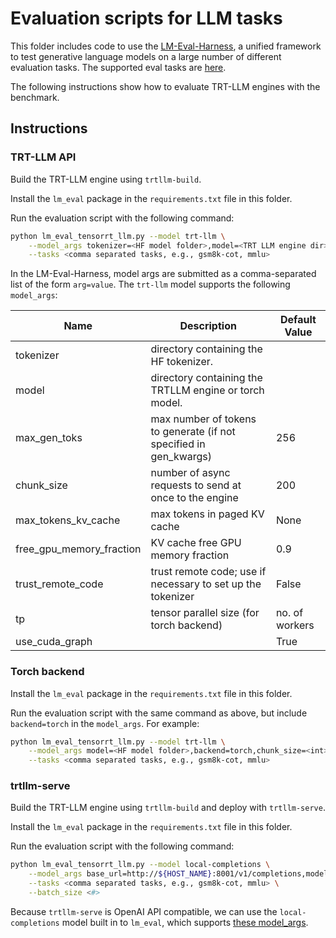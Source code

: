 # Evaluation scripts for LLM tasks

This folder includes code to use the [LM-Eval-Harness](https://github.com/EleutherAI/lm-evaluation-harness),  a unified framework to test generative language models on a large number of different evaluation tasks. The supported eval tasks are [here](https://github.com/EleutherAI/lm-evaluation-harness/tree/main/lm_eval/tasks).

The following instructions show how to evaluate TRT-LLM engines with the benchmark.

## Instructions

### TRT-LLM API

Build the TRT-LLM engine using `trtllm-build`.

Install the `lm_eval` package in the `requirements.txt` file in this folder.

Run the evaluation script with the following command:

```sh
python lm_eval_tensorrt_llm.py --model trt-llm \
    --model_args tokenizer=<HF model folder>,model=<TRT LLM engine dir>,chunk_size=<int> \
    --tasks <comma separated tasks, e.g., gsm8k-cot, mmlu>
```

In the LM-Eval-Harness, model args are submitted as a comma-separated list of the form `arg=value`. The `trt-llm` model supports the following `model_args`:

| Name                     | Description                                                       | Default Value  |
|--------------------------|-------------------------------------------------------------------|----------------|
| tokenizer                | directory containing the HF tokenizer.                            |                |
| model                    | directory containing the TRTLLM engine or torch model.            |                |
| max_gen_toks             | max number of tokens to generate (if not specified in gen_kwargs) | 256            |
| chunk_size               | number of async requests to send at once to the engine            | 200            |
| max_tokens_kv_cache      | max tokens in paged KV cache                                      | None           |
| free_gpu_memory_fraction | KV cache free GPU memory fraction                                 | 0.9            |
| trust_remote_code        | trust remote code; use if necessary to set up the tokenizer       | False          |
| tp                       | tensor parallel size (for torch backend)                          | no. of workers |
| use_cuda_graph           |                                                                   | True           |

### Torch backend

Install the `lm_eval` package in the `requirements.txt` file in this folder.

Run the evaluation script with the same command as above, but include `backend=torch` in the `model_args`. For example:

```sh
python lm_eval_tensorrt_llm.py --model trt-llm \
    --model_args model=<HF model folder>,backend=torch,chunk_size=<int> \
    --tasks <comma separated tasks, e.g., gsm8k-cot, mmlu>
```

### trtllm-serve

Build the TRT-LLM engine using `trtllm-build` and deploy with `trtllm-serve`.

Install the `lm_eval` package in the `requirements.txt` file in this folder.

Run the evaluation script with the following command:

```sh
python lm_eval_tensorrt_llm.py --model local-completions \
    --model_args base_url=http://${HOST_NAME}:8001/v1/completions,model=<model_name>,tokenizer=<tokenizer_dir> \
    --tasks <comma separated tasks, e.g., gsm8k-cot, mmlu> \
    --batch_size <#>
```

Because `trtllm-serve` is OpenAI API compatible, we can use the `local-completions` model built in to `lm_eval`, which supports [these model_args](https://github.com/EleutherAI/lm-evaluation-harness/blob/v0.4.7/lm_eval/models/openai_completions.py#L12).
